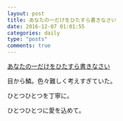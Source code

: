 ```yaml
---
layout: post
title: あなたの一だけをひたすら書きなさい
date: 2016-12-07 01:01:55
categories: daily
type: "posts"
comments: true
---
```

[あなたの一だけをひたすら書きなさい](http://bit.ly/2g8hOVQ)

目から鱗。色々難しく考えすぎていた。

ひとつひとつを丁寧に。

ひとつひとつに愛を込めて。
